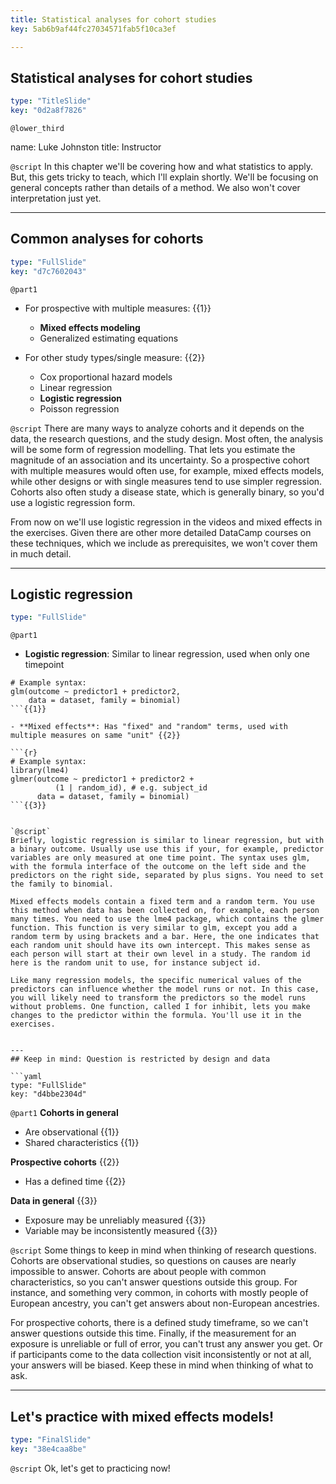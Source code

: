 ```yaml
---
title: Statistical analyses for cohort studies
key: 5ab6b9af44fc27034571fab5f10ca3ef

---
```

## Statistical analyses for cohort studies

```yaml
type: "TitleSlide"
key: "0d2a8f7826"
```

`@lower_third`

name: Luke Johnston
title: Instructor


`@script`
In this chapter we'll be covering how and what statistics to apply. But, this gets tricky to teach, which I'll explain shortly. We'll be focusing on general concepts rather than details of a method. We also won't cover interpretation just yet.

---
## Common analyses for cohorts

```yaml
type: "FullSlide"
key: "d7c7602043"
```

`@part1`
- For prospective with multiple measures: {{1}}
    - **Mixed effects modeling**
    - Generalized estimating equations

- For other study types/single measure: {{2}}
    - Cox proportional hazard models
    - Linear regression
    - **Logistic regression**
    - Poisson regression


`@script`
There are many ways to analyze cohorts and it depends on the data, the research questions, and the study design. Most often, the analysis will be some form of regression modelling. That lets you estimate the magnitude of an association and its uncertainty. So a prospective cohort with multiple measures would often use, for example, mixed effects models, while other designs or with single measures tend to use simpler regression. Cohorts also often study a disease state, which is generally binary, so you'd use a logistic regression form.

From now on we'll use logistic regression in the videos and mixed effects in the exercises. Given there are other more detailed DataCamp courses on these techniques, which we include as prerequisites, we won't cover them in much detail.

---
## Logistic regression

```yaml
type: "FullSlide"
```

`@part1`
- **Logistic regression**: Similar to linear regression, used when only one timepoint

```{r}
# Example syntax:
glm(outcome ~ predictor1 + predictor2, 
    data = dataset, family = binomial)
```{{1}}

- **Mixed effects**: Has "fixed" and "random" terms, used with multiple measures on same "unit" {{2}}

```{r}
# Example syntax:
library(lme4)
glmer(outcome ~ predictor1 + predictor2 + 
          (1 | random_id), # e.g. subject_id
      data = dataset, family = binomial)
```{{3}}


`@script`
Briefly, logistic regression is similar to linear regression, but with a binary outcome. Usually use use this if your, for example, predictor variables are only measured at one time point. The syntax uses glm, with the formula interface of the outcome on the left side and the predictors on the right side, separated by plus signs. You need to set the family to binomial.

Mixed effects models contain a fixed term and a random term. You use this method when data has been collected on, for example, each person many times. You need to use the lme4 package, which contains the glmer function. This function is very similar to glm, except you add a random term by using brackets and a bar. Here, the one indicates that each random unit should have its own intercept. This makes sense as each person will start at their own level in a study. The random id here is the random unit to use, for instance subject id.

Like many regression models, the specific numerical values of the predictors can influence whether the model runs or not. In this case, you will likely need to transform the predictors so the model runs without problems. One function, called I for inhibit, lets you make changes to the predictor within the formula. You'll use it in the exercises.


---
## Keep in mind: Question is restricted by design and data

```yaml
type: "FullSlide"
key: "d4bbe2304d"
```

`@part1`
**Cohorts in general**

- Are observational {{1}}
- Shared characteristics {{1}}

**Prospective cohorts** {{2}}

- Has a defined time {{2}}

**Data in general** {{3}}

- Exposure may be unreliably measured {{3}}
- Variable may be inconsistently measured {{3}}


`@script`
Some things to keep in mind when thinking of research questions. Cohorts are observational studies, so questions on causes are nearly impossible to answer. Cohorts are about people with common characteristics, so you can't answer questions outside this group. For instance, and something very common, in cohorts with mostly people of European ancestry, you can't get answers about non-European ancestries. 

For prospective cohorts, there is a defined study timeframe, so we can't answer questions outside this time. Finally, if the measurement for an exposure is unreliable or full of error, you can't trust any answer you get. Or if participants come to the data collection visit inconsistently or not at all, your answers will be biased. Keep these in mind when thinking of what to ask.


---
## Let's practice with mixed effects models!

```yaml
type: "FinalSlide"
key: "38e4caa8be"
```

`@script`
Ok, let's get to practicing now!

